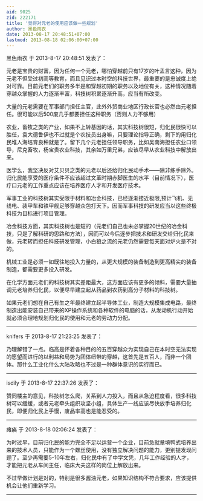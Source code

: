 ```yaml
---
aid: 9025
zid: 222171
title: '觉得对元老的使用应该做一些规划'
author: 黑色雨衣
date: 2013-08-17 20:48:51+07:00
lastmod: 2013-08-18 02:06:00+07:00
---
```


黑色雨衣 于 2013-8-17 20:48:51 发表了：

元老是宝贵的财富，因为任何一个元老，哪怕穿越前只有17岁的叶孟言这种，因为元老不但受过初高等教育，而且见识过本时空的科技世界，最重要的是忠诚度上绝对可靠。目前元老们的职务多半是和穿越初期的职务以及地位有关，这种情况随着穿越众掌握的人力逐渐丰富，科技树积累逐渐升高，应当有所改变。

大量的元老需要在军事部门担任主官，此外外贸商业地区行政长官也必然由元老担任。很可能以后500废几乎都要担任这种职务（否则人力不够用）

农业，畜牧之类的产业，如果不上转基因的话，其实科技树很短，归化民很快可以胜任，袁大德鲁伊也不过就是个农技员出身嘛，只要理论指导正确，剩下的用归化民堆人海培育良种就是了。留下几个元老担任领导职务，比如吴南海担任农业口领导，尼克畜牧，杨宝贵农业科技，其余如万里兄弟，应该尽早从农业科技中解放出来。

医学么，我坚决反对艾贝贝之类的元老以后还给归化民动手术——除非练手除外。归化民能享受的医疗条件不应该超过文革时期赤脚医生的水平（目前情况下），医疗口元老的工作重点应该在培养医疗人才和开发医疗技术。

军事工业的科技树其实受限于材料和冶金科技，已经逐渐接近极限,预计飞机、无线电、装甲车和铁甲舰足够穿越众包打天下。因而军事科技的研发应当以这些终极科技为目标进行项目管理。

冶金科技方面，其实科技树也是短的（元老们自己也未必掌握20世纪的冶金科技，只是了解科研的思路和方法），因而可以今后逐步把技术和研发交给归化民来做，元老转而担任科技研发管理，小白狼之流的元老仍然需要每天面对炉火是不对的。

机械工业是必须一如既往地投入力量的，从更大规模的装备制造到更高精尖的装备制造，都需要更多投入研发。

在化学方面元老们的科技树其实差距最大，这方面应该有更多的倾斜，需要大量抽调元老培养归化民，以便尽早建立起从药品到农药到高分子材料的科技树。

如果元老们想在自己有生之年最终建立起半导体工业，制造大规模集成电路，最终制造出能安装自己带来的XP操作系统和各种软件的电脑的话，从发动机行动开始就必须合理地规划归化民的使用和元老的劳动力分配。

---------

knifers 于 2013-8-17 21:23:25 发表了：

乃理解错了一点。临高是怀着各种目的的五百穿越众为实现自己在本时空无法实现的愿望而进行的以利益和局势为团体纽带的穿越，这首先是五百人，而非一个团体。那什么工业化什么大陆攻略也不过是一种群体意识的实行而已。

---------

isdily 于 2013-8-17 22:37:26 发表了：

赞同楼主的意见，科技树怎么爬，关系到人力投入，而且从急迫程度看，很多科技树可以缓缓，或者元老牵头组织攻坚小组，具体生产一线应该尽快放手培养归化民，即便归化民上手慢，废品率高也是能忍受的。

---------

瘫痪 于 2013-8-18 02:06:24 发表了：

为时过早，目前归化民的能力完全不足以运营一个企业，目前急就章填鸭式培养出来的技术人员，只能作为一个螺丝使用，没有独立解决问题的能力，更别提发现问题了。至少再需要5-10年左右，归化民中有了中学文凭，几年工作经验的人才，才能把元老从车间主任，临床大夫这样的岗位上解放出来。

不过早做计划是对的，特别是很多酱油元老，如果知识结构不符合要求，应该提供机会让他们重新学习。

---------

